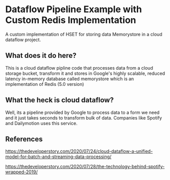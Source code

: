 # Dataflow Pipeline Example with Custom Redis Implementation
A custom implementation of HSET for storing data Memorystore in a cloud dataflow project.

## What does it do here?
This is a cloud dataflow pipline code that processes data from a cloud storage bucket, transform it and stores in Google's highly scalable, reduced latency in-memory database called memorystore which is an implementation of Redis (5.0 version)

## What the heck is cloud dataflow?
Well, its a pipeline provided by Google to process data to a form we need and it just takes seconds to transform bulk of data. Companies like Spotify and Dailymotion uses this service.

## References
https://thedeveloperstory.com/2020/07/24/cloud-dataflow-a-unified-model-for-batch-and-streaming-data-processing/

https://thedeveloperstory.com/2020/07/28/the-technology-behind-spotify-wrapped-2019/
